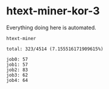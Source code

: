 # htext-miner-kor-3

Everything doing here is automated.

```
htext-miner

total: 323/4514 (7.155516171909615%)

job0: 57
job1: 57
job2: 83
job3: 62
job4: 64
```